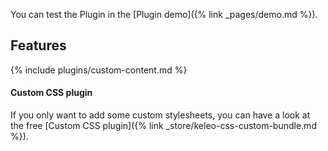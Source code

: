 You can test the Plugin in the [Plugin demo]({% link _pages/demo.md %}).

## Features 

{% include plugins/custom-content.md %}

#### Custom CSS plugin  

If you only want to add some custom stylesheets, you can have a look at the free [Custom CSS plugin]({% link _store/keleo-css-custom-bundle.md %}).
